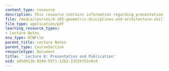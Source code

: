 ```yaml
---
content_type: resource
description: This resource contains information regarding presentation and publication.
file: /media/courses/4-105-geometric-disciplines-and-architecture-skills-reciprocal-methodologies-fall-2012/a45d912b924493f112b22352bf53c8cd_MIT4_105F12_lec8-pres.pdf
file_type: application/pdf
learning_resource_types:
- Lecture Notes
ocw_type: OCWFile
parent_title: Lecture Notes
parent_type: CourseSection
resourcetype: Document
title: ' Lecture 8: Presentation and Publication'
uid: a45d912b-9244-93f1-12b2-2352bf53c8cd
---
```

